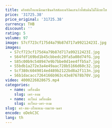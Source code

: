 ```yaml
---
title: คริสตัลไทเทเนียมเรซินคริสตัลอะคริลิคเสาเก้าอี้พับต้นไม้โต๊ะชาใส
price: '31725.38'
price_original: '31725.38'
currency: THB
discount: ''
rating: 5
volume: 97
image: S7cf723cf175d4a79b87d717a99212423I.jpg
images:
  - S7cf723cf175d4a79b87d717a99212423I.jpg
  - S64fdf169bd1b45cbbedc20fa5a08d74fG.jpg
  - S85c00b9c548947e9b7bbe0d1ee4ffb5a7.jpg
  - S5bdb1a272e3a4e49aac728b5166d60c32.jpg
  - Scf380c6049014ed489b2122bd8a2f113n.jpg
  - S6b1dacacc7264166b963c43e87678b70V.jpg
video: 4000226828675.mp4
categories:
  - name: เครื่องมือ
    slug: เคร-องม
  - name: อะไหล่ เครื่องมือ
    slug: อะไหล-เคร-องม
slug: คร-สต-ลไทเทเน-ยมเรซ-นคร
encode: oDekC3C
lang: th
---
```

  